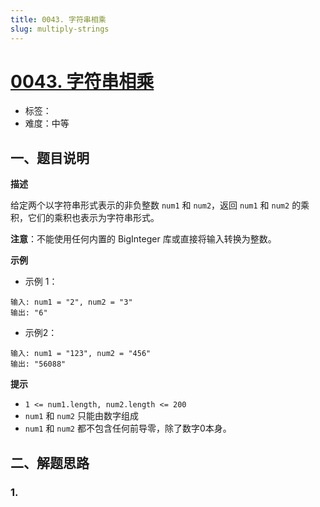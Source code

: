 ```yaml
---
title: 0043. 字符串相乘
slug: multiply-strings
---
```


# [0043. 字符串相乘](https://leetcode.cn/problems/multiply-strings/)

- 标签：
- 难度：中等

## 一、题目说明

**描述**

给定两个以字符串形式表示的非负整数 `num1` 和 `num2`，返回 `num1` 和 `num2` 的乘积，它们的乘积也表示为字符串形式。

**注意**：不能使用任何内置的 BigInteger 库或直接将输入转换为整数。

**示例**

* 示例 1：

```text
输入: num1 = "2", num2 = "3"
输出: "6"
```

* 示例2：

```text
输入: num1 = "123", num2 = "456"
输出: "56088"
```



**提示**

* `1 <= num1.length, num2.length <= 200`
* `num1` 和 `num2` 只能由数字组成
* `num1` 和 `num2` 都不包含任何前导零，除了数字0本身。

## 二、解题思路

### 1.
